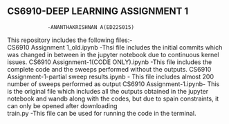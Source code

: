 ## CS6910-DEEP LEARNING ASSIGNMENT 1
                 -ANANTHAKRISHNAN A(ED22S015)
This repository includes the following files:-  
   CS6910 Assignment 1_old.ipynb  -Thsi file includes the initial commits which was changed in between in the jupyter notebook due to continuous kernel issues.
   CS6910 Assignment-1(CODE ONLY).ipynb  -This file includes the complete code and the sweeps performed without the outputs.
   CS6910 Assignment-1-partial sweep results.ipynb - This file includes almost 200 number of sweeps performed as output 
   CS6910 Assignment-1.ipynb- This is the original file which includes all the outputs obtained in the jupyter notebook and wandb along with the codes, but due to spain constraints, it can only be opened after downloading   
   train.py -This file can be used for running the code in the terminal.    
